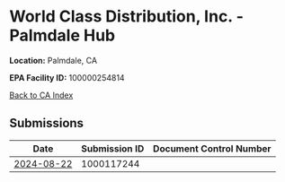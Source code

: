 # World Class Distribution, Inc. - Palmdale Hub

**Location:** Palmdale, CA

**EPA Facility ID:** 100000254814

[Back to CA Index](../../index.md)

## Submissions

| Date | Submission ID | Document Control Number |
|------|--------------|-------------------------|
| [2024-08-22](submissions/1000117244.md) | 1000117244 |  |

